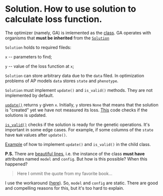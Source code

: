 # Solution. How to use solution to calculate loss function.

The optimizer (namely, GA) is imlemented as the [class](https://github.com/humanphysiologylab/pypoptim/blob/ca3f4340af19a569153b49b9b03e96ea7ab87f40/pypoptim/algorythm/ga/ga.py#L21).
GA operates with organisms that **must be inherited** from the [`Solution`](https://github.com/humanphysiologylab/pypoptim/blob/ca3f4340af19a569153b49b9b03e96ea7ab87f40/pypoptim/algorythm/solution.py#L7) 

`Solution` holds to required fileds:

`x` -- parameters to find;

`y` -- value of the loss function at `x`;

`Solution` can store arbitrary data due to the `data` filed. In optimization problems of AP models `data` stores `state` and `phenotype`.

`Solution` must implement `update()` and `is_valid()` methods. They are not implemented by default.

[`update()`](https://github.com/humanphysiologylab/pypoptim/blob/ca3f4340af19a569153b49b9b03e96ea7ab87f40/pypoptim/algorythm/solution.py#L95) returns `y` given `x`. Initially, `y` stores `None` that means that the solution is "created" yet we have not measured its loss. [This](https://github.com/humanphysiologylab/pypoptim/blob/ca3f4340af19a569153b49b9b03e96ea7ab87f40/pypoptim/algorythm/solution.py#L99) code checks if the solutions is updated.

[`is_valid()`](https://github.com/humanphysiologylab/pypoptim/blob/ca3f4340af19a569153b49b9b03e96ea7ab87f40/pypoptim/algorythm/solution.py#L102) checks if the solution is ready for the genetic operations. It's important in some edge cases. For example, if some columns of the `state` have `NaN` values after `update()`.

[Example](https://github.com/humanphysiologylab/mpi_scripts/blob/a1fdb8ace7af8d759c026393ab00b67ca20a97c3/mpi_scripts/voigt/solmodel.py#L15) of how to implement `update()` and `is_valid()` in the child class.

**P.S.** There are [beautiful lines](https://github.com/humanphysiologylab/mpi_scripts/blob/a1fdb8ace7af8d759c026393ab00b67ca20a97c3/mpi_scripts/voigt/solmodel.py#L18), i.e. the instance of the class **must have** attributes named `model` and `config`. But how is this possible? When this happened? 

> Here I ommit the quote from my favorite book...

I use the workaround ([here](https://github.com/humanphysiologylab/mpi_scripts/blob/a1fdb8ace7af8d759c026393ab00b67ca20a97c3/mpi_scripts/voigt/mpi_script.py#L66)). So, `model` and `config` are static. There are good and compelling reasons for this, but it's too hard to explain.
